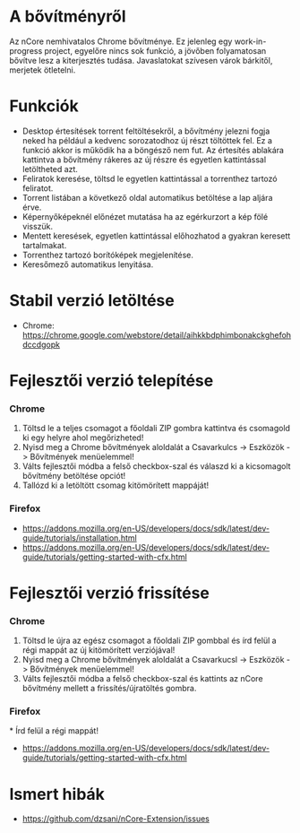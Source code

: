 # A bővítményről
Az nCore nemhivatalos Chrome bővítménye. Ez jelenleg egy work-in-progress project, egyelőre nincs sok funkció, a jövőben folyamatosan bővítve lesz a kiterjesztés tudása. Javaslatokat szívesen várok bárkitől, merjetek ötletelni.

# Funkciók

* Desktop értesítések torrent feltöltésekről, a bővítmény jelezni fogja neked ha például a kedvenc sorozatodhoz új részt töltöttek fel. Ez a funkció akkor is működik ha a böngésző nem fut. Az értesítés ablakára kattintva a bővítmény rákeres az új részre és egyetlen kattintással letöltheted azt.
* Feliratok keresése, töltsd le egyetlen kattintással a torrenthez tartozó feliratot.
* Torrent listában a következő oldal automatikus betöltése a lap aljára érve.
* Képernyőképeknél előnézet mutatása ha az egérkurzort a kép fölé visszük.
* Mentett keresések, egyetlen kattintással előhozhatod a gyakran keresett tartalmakat.
* Torrenthez tartozó borítóképek megjelenítése.
* Keresőmező automatikus lenyitása.

# Stabil verzió letöltése

* Chrome: https://chrome.google.com/webstore/detail/aihkkbdphimbonakckghefohdccdgopk

# Fejlesztői verzió telepítése

### Chrome

1. Töltsd le a teljes csomagot a főoldali ZIP gombra kattintva és csomagold ki egy helyre ahol megőrizheted!
1. Nyisd meg a Chrome bővítmények aloldalát a Csavarkulcs -> Eszközök -> Bővítmények menüelemmel!
1. Válts fejlesztői módba a felső checkbox-szal és válaszd ki a kicsomagolt bővítmény betöltése opciót!
1. Tallózd ki a letöltött csomag kitömörített mappáját!

### Firefox

* https://addons.mozilla.org/en-US/developers/docs/sdk/latest/dev-guide/tutorials/installation.html
* https://addons.mozilla.org/en-US/developers/docs/sdk/latest/dev-guide/tutorials/getting-started-with-cfx.html

# Fejlesztői verzió frissítése

### Chrome

1. Töltsd le újra az egész csomagot a főoldali ZIP gombbal és írd felül a régi mappát az új kitömörített verziójával!
1. Nyisd meg a Chrome bővítmények aloldalát a Csavarkucsl -> Eszközök -> Bővítmények menüelemmel!
1. Válts fejlesztői módba a felső checkbox-szal és kattints az nCore bővítmény mellett a frissítés/újratöltés gombra.

### Firefox

* Írd felül a régi mappát!
* https://addons.mozilla.org/en-US/developers/docs/sdk/latest/dev-guide/tutorials/getting-started-with-cfx.html

# Ismert hibák

* https://github.com/dzsani/nCore-Extension/issues